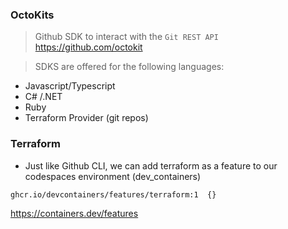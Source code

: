 ### OctoKits 
> Github SDK to interact with the `Git REST API`
https://github.com/octokit

> SDKS are offered for the following languages:
* Javascript/Typescript
* C# /.NET
* Ruby
* Terraform Provider (git repos)

### Terraform
* Just like Github CLI, we can add terraform as a feature to our codespaces environment (dev_containers)
```sh
ghcr.io/devcontainers/features/terraform:1	{}
```
https://containers.dev/features